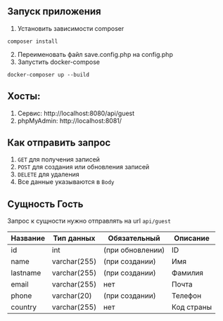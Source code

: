 ## Запуск приложения
1. Установить зависимости composer
```
composer install
```
2. Переименовать файл save.config.php на config.php
3. Запустить docker-compose
```
docker-composer up --build
```
## Хосты:
1. Сервис: http://localhost:8080/api/guest
2. phpMyAdmin: http://localhost:8081/

## Как отправить запрос
1. `GET` для получения записей
2. `POST` для создания или обновления записей
3. `DELETE` для удаления
4. Все данные указываются в `Body`

## Сущность Гость

Запрос к сущности нужно отправлять на url `api/guest`

| Название | Тип данных   | Обязательный     | Описание   |
|----------|--------------|------------------|------------|
| id       | int          | (при обновлении) | ID         |
| name     | varchar(255) | (при создании)   | Имя        |
| lastname | varchar(255) | (при создании)   | Фамилия    |
| email        | varchar(255) | нет              | Почта      |
| phone        | varchar(20)  | (при создании)   | Телефон    |
| country       | varchar(255) | нет              | Код страны |
